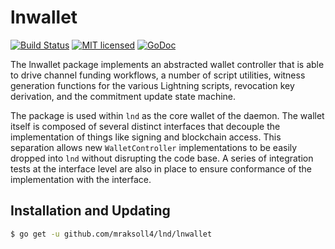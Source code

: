lnwallet
=========

[![Build Status](http://img.shields.io/travis/mraksoll4/lnd.svg)](https://travis-ci.org/mraksoll4/lnd) 
[![MIT licensed](https://img.shields.io/badge/license-MIT-blue.svg)](https://github.com/mraksoll4/lnd/blob/master/LICENSE)
[![GoDoc](https://img.shields.io/badge/godoc-reference-blue.svg)](http://godoc.org/github.com/mraksoll4/lnd/lnwallet)

The lnwallet package implements an abstracted wallet controller that is able to
drive channel funding workflows, a number of script utilities, witness
generation functions for the various Lightning scripts, revocation key
derivation, and the commitment update state machine. 

The package is used within `lnd` as the core wallet of the daemon. The wallet
itself is composed of several distinct interfaces that decouple the
implementation of things like signing and blockchain access. This separation
allows new `WalletController` implementations to be easily dropped into
`lnd` without disrupting the code base. A series of integration tests at the
interface level are also in place to ensure conformance of the implementation
with the interface.


## Installation and Updating

```bash
$ go get -u github.com/mraksoll4/lnd/lnwallet
```

